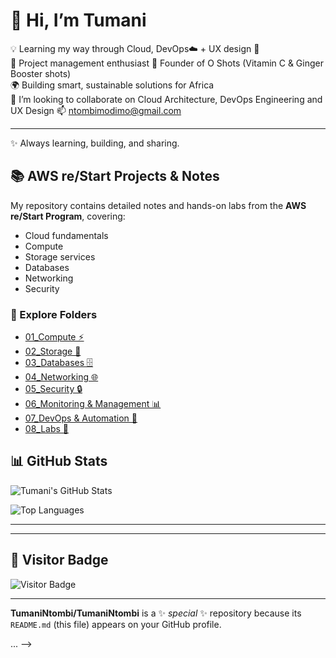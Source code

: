 # 👋 Hi, I’m Tumani

💡 Learning my way through Cloud, DevOps☁️ + UX design 🎨   
🌱 Project management enthusiast 
🧃 Founder of O Shots (Vitamin C & Ginger Booster shots)  
🌍 Building smart, sustainable solutions for Africa  
👯 I’m looking to collaborate on Cloud Architecture, DevOps Engineering and UX Design
📫 ntombimodimo@gmail.com

---
✨ Always learning, building, and sharing.

## 📚 AWS re/Start Projects & Notes
My repository contains detailed notes and hands-on labs from the **AWS re/Start Program**, covering:

- Cloud fundamentals  
- Compute  
- Storage services  
- Databases  
- Networking  
- Security  

### 🔗 Explore Folders
- [01_Compute ⚡](https://github.com/TumaniModimo/AWS-Repo/tree/main/01_Compute)  
- [02_Storage 💾](https://github.com/TumaniModimo/AWS-Repo/tree/main/02_Storage)  
- [03_Databases 🗄️](https://github.com/TumaniModimo/AWS-Repo/tree/main/03_Databases)  
- [04_Networking 🌐](https://github.com/TumaniModimo/AWS-Repo/tree/main/04_Networking)  
- [05_Security 🔒](https://github.com/TumaniModimo/AWS-Repo/tree/main/05_Security)  
- [06_Monitoring & Management 📊](https://github.com/TumaniModimo/AWS-Repo/tree/main/06_Monitoring_Management)  
- [07_DevOps & Automation 🤖](https://github.com/TumaniModimo/AWS-Repo/tree/main/07_DevOps_Automation)  
- [08_Labs 🧪](https://github.com/TumaniModimo/AWS-Repo/tree/main/08_Labs) 


## 📊 GitHub Stats

![Tumani's GitHub Stats](https://github-readme-stats.vercel.app/api?username=TumaniNtombi&show_icons=true&theme=radical)

![Top Languages](https://github-readme-stats.vercel.app/api/top-langs/?username=TumaniNtombi&layout=compact&theme=radical)

---


---

## 🌟 Visitor Badge

![Visitor Badge](https://visitor-badge.laobi.icu/badge?page_id=TumaniModimo.TumaniNtombi)

---


**TumaniNtombi/TumaniNtombi** is a ✨ _special_ ✨ repository because its `README.md` (this file) appears on your GitHub profile.

...
-->
